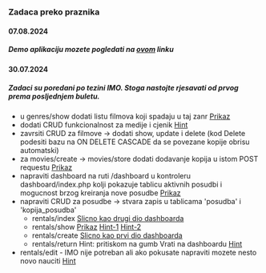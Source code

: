 ### Zadaca preko praznika

#### 07.08.2024
##### Demo aplikaciju mozete pogledati na [ovom](https://algebra.adicio.hr/) linku

#### 30.07.2024

##### Zadaci su poredani po tezini IMO. Stoga nastojte rjesavati od prvog prema posljednjem buletu.

* u genres/show dodati listu filmova koji spadaju u taj zanr [Prikaz](https://github.com/adobrini-algebra/backend_developer_0/tree/main/napredni_php/hints/genre-show.PNG)
* dodati CRUD funkcionalnost za medije i cjenik [Hint](https://github.com/adobrini-algebra/backend_developer_0/tree/main/napredni_php/views/partials/sidebar.php)
* zavrsiti CRUD za filmove -> dodati show, update i delete (kod Delete podesiti bazu na ON DELETE CASCADE da se povezane kopije obrisu automatski)
* za movies/create -> movies/store dodati dodavanje kopija u istom POST requestu [Prikaz](https://github.com/adobrini-algebra/backend_developer_0/tree/main/napredni_php/hints/movie-create.PNG)
* napraviti dashboard na ruti /dashboard u kontroleru dashboard/index.php kolji pokazuje tablicu aktivnih posudbi i mogucnost brzog kreiranja nove posudbe [Prikaz](https://github.com/adobrini-algebra/backend_developer_0/tree/main/napredni_php/hints/dashboard.PNG)
* napraviti CRUD za posudbe -> stvara zapis u tablicama 'posudba' i 'kopija_posudba'
    - rentals/index [Slicno kao drugi dio dashboarda](https://github.com/adobrini-algebra/backend_developer_0/tree/main/napredni_php/hints/dashboard.PNG)
    - rentals/show  [Prikaz](https://github.com/adobrini-algebra/backend_developer_0/tree/main/napredni_php/hints/rental-show.PNG)  [Hint-1](https://github.com/adobrini-algebra/backend_developer_0/tree/main/napredni_php/hints/rentals-show-hint.md)  [Hint-2](https://github.com/adobrini-algebra/backend_developer_0/tree/main/napredni_php/hints/dohvacanje_pojedine_posudbe.md)
    - rentals/create  [Slicno kao prvi dio dashboarda](https://github.com/adobrini-algebra/backend_developer_0/tree/main/napredni_php/hints/dashboard.PNG)
    - rentals/return  Hint: pritiskom na gumb Vrati na dashboardu [Hint](https://github.com/adobrini-algebra/backend_developer_0/tree/main/napredni_php/Controllers/rentals/destroy.php)
* rentals/edit - IMO nije potreban ali ako pokusate napraviti mozete nesto novo nauciti [Hint](https://github.com/adobrini-algebra/backend_developer_0/tree/main/napredni_php/Controllers/rentals/destroy.php)
